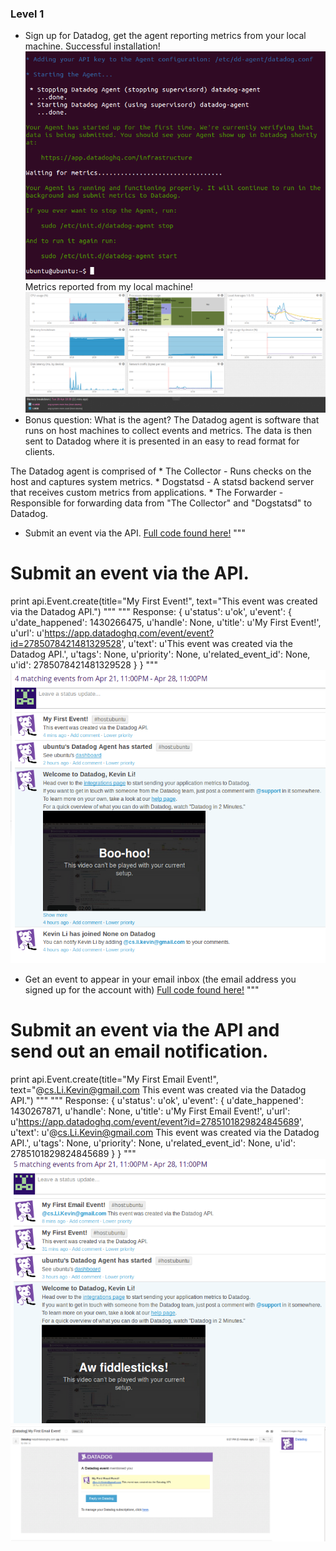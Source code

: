 ### Level 1

* Sign up for Datadog, get the agent reporting metrics from your local machine.
Successful installation!
![installation](images/level1-1-1.png)
Metrics reported from my local machine!
![local_metrics](images/level1-1-2.png)
* Bonus question: What is the agent?
The Datadog agent is software that runs on host machines to collect events and metrics. The data is then sent to
Datadog where it is presented in an easy to read format for clients.

The Datadog agent is comprised of
    * The Collector - Runs checks on the host and captures system metrics.
    * Dogstatsd - A statsd backend server that receives custom metrics from applications.
    * The Forwarder - Responsible for forwarding data from "The Collector" and "Dogstatsd" to Datadog.
* Submit an event via the API.
[Full code found here!](code/level1.py)
"""
# Submit an event via the API.
print api.Event.create(title="My First Event!", text="This event was created via the Datadog API.")
"""
"""
Response:
{
    u'status': u'ok',
    u'event': {
        u'date_happened': 1430266475,
        u'handle': None,
        u'title': u'My First Event!',
        u'url': u'https://app.datadoghq.com/event/event?id=2785078421481329528',
        u'text': u'This event was created via the Datadog API.',
        u'tags': None,
        u'priority': None,
        u'related_event_id': None,
        u'id': 2785078421481329528
    }
}
"""
![api_event](images/level1-3-1.png)
* Get an event to appear in your email inbox (the email address you signed up for the account with)
[Full code found here!](code/level1.py)
"""
# Submit an event via the API and send out an email notification.
print api.Event.create(title="My First Email Event!", text="@cs.Li.Kevin@gmail.com This event was created via the Datadog API.")
"""
"""
Response:
{
    u'status': u'ok',
    u'event': {
        u'date_happened': 1430267871,
        u'handle': None,
        u'title': u'My First Email Event!',
        u'url': u'https://app.datadoghq.com/event/event?id=2785101829824845689',
        u'text': u'@cs.Li.Kevin@gmail.com This event was created via the Datadog API.',
        u'tags': None,
        u'priority': None,
        u'related_event_id': None,
        u'id': 2785101829824845689
    }
}
"""
![email_event_1](images/level1-4-2.png)
![email_event_2](images/level1-4-1.png)